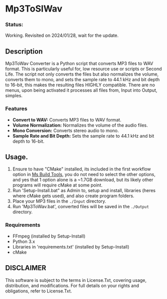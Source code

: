 # Mp3ToSlWav

### Status:
Working. Revisited on 2024/01/28, wait for the update.  

## Description
Mp3ToWav Converter is a Python script that converts MP3 files to WAV format. This is particularly useful for, low resource use or scripts or Second Life. The script not only converts the files but also normalizes the volume, converts them to mono, and sets the sample rate to 44.1 kHz and bit depth to 16-bit, this makes the resulting files HIGHLY compatible. There are no menus, upon being activated it processes all files from, Input into Output, simples.

### Features
- **Convert to WAV:** Converts MP3 files to WAV format.
- **Volume Normalization:** Normalizes the volume of the audio files.
- **Mono Conversion:** Converts stereo audio to mono.
- **Sample Rate and Bit Depth:** Sets the sample rate to 44.1 kHz and bit depth to 16-bit.

## Usage.
1. Ensure to have "CMake" installed, its included in the first workflow option in [Ms Build Tools](https://download.visualstudio.microsoft.com/download/pr/94f523ce-4fb4-4d35-83ec-e749572654de/0aae346343e0f03dfe88496cbf3c6fdc2a212f617fd2960daa72727acb97c861/vs_BuildTools.exe), you do not need to select the other options, and yes that 1 option alone is a ~1.7GB download, but its likely other programs will require cMake at some point.
2. Run 'Setup-Install.bat" as Admin to, setup and install, libraries (heres where cMake gets used), and also create program folders. 
3. Place your MP3 files in the `./Input` directory.
4. Run 'Mp3ToWav.bat', converted files will be saved in the `./Output` directory.

### Requirements
- FFmpeg (installed by Setup-Install)
- Python 3.x
- Libraries in 'requirements.txt' (installed by Setup-Install)
- cMake

## DISCLAIMER
This software is subject to the terms in License.Txt, covering usage, distribution, and modifications. For full details on your rights and obligations, refer to License.Txt.
